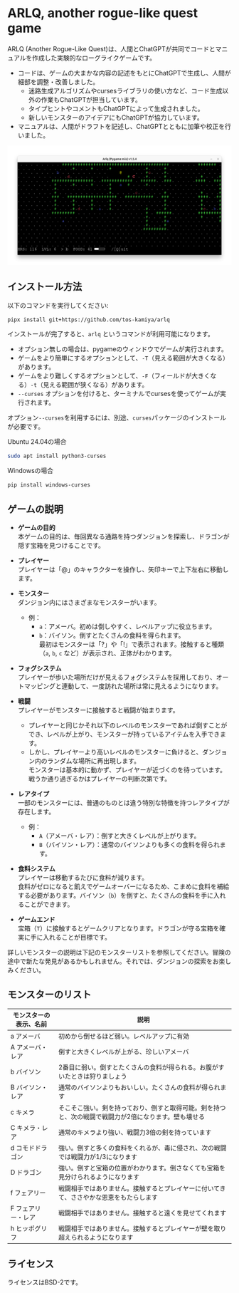 # ARLQ, another rogue-like quest game

ARLQ (Another Rogue-Like Quest)は、人間とChatGPTが共同でコードとマニュアルを作成した実験的なローグライクゲームです。

* コードは、ゲームの大まかな内容の記述をもとにChatGPTで生成し、人間が細部を調整・改善しました。
  * 迷路生成アルゴリズムやcursesライブラリの使い方など、コード生成以外の作業もChatGPTが担当しています。
  * タイプヒントやコメントもChatGPTによって生成されました。
  * 新しいモンスターのアイデアにもChatGPTが協力しています。
* マニュアルは、人間がドラフトを記述し、ChatGPTとともに加筆や校正を行いました。

![](screenshot.png)

## インストール方法

以下のコマンドを実行してください:

```bash
pipx install git+https://github.com/tos-kamiya/arlq
```

インストールが完了すると、`arlq` というコマンドが利用可能になります。

- オプション無しの場合は、pygameのウィンドウでゲームが実行されます。
- ゲームをより簡単にするオプションとして、`-T`（見える範囲が大きくなる）があります。
- ゲームをより難しくするオプションとして、`-F`（フィールドが大きくなる）`-t`（見える範囲が狭くなる）があります。
- `--curses` オプションを付けると、ターミナルでcursesを使ってゲームが実行されます。

オプション`--curses`を利用するには、別途、`curses`パッケージのインストールが必要です。

Ubuntu 24.04の場合

```bash
sudo apt install python3-curses
```

Windowsの場合

```bash
pip install windows-curses
```

## ゲームの説明

* **ゲームの目的**  
  本ゲームの目的は、毎回異なる通路を持つダンジョンを探索し、ドラゴンが隠す宝箱を見つけることです。

* **プレイヤー**  
  プレイヤーは「@」のキャラクターを操作し、矢印キーで上下左右に移動します。

* **モンスター**  
  ダンジョン内にはさまざまなモンスターがいます。  
  - 例：  
    - `a`：アメーバ。初めは倒しやすく、レベルアップに役立ちます。  
    - `b`：バイソン。倒すとたくさんの食料を得られます。  
  最初はモンスターは「?」や「!」で表示されます。接触すると種類（`a`, `b`, `c` など）が表示され、正体がわかります。

* **フォグシステム**  
  プレイヤーが歩いた場所だけが見えるフォグシステムを採用しており、オートマッピングと連動して、一度訪れた場所は常に見えるようになります。

* **戦闘**  
  プレイヤーがモンスターに接触すると戦闘が始まります。  
  - プレイヤーと同じかそれ以下のレベルのモンスターであれば倒すことができ、レベルが上がり、モンスターが持っているアイテムを入手できます。  
  - しかし、プレイヤーより高いレベルのモンスターに負けると、ダンジョン内のランダムな場所に再出現します。  
  モンスターは基本的に動かず、プレイヤーが近づくのを待っています。戦うか通り過ぎるかはプレイヤーの判断次第です。

* **レアタイプ**  
  一部のモンスターには、普通のものとは違う特別な特徴を持つレアタイプが存在します。  
  - 例：  
    - `A`（アメーバ・レア）：倒すと大きくレベルが上がります。  
    - `B`（バイソン・レア）：通常のバイソンよりも多くの食料を得られます。

* **食料システム**  
  プレイヤーは移動するたびに食料が減ります。  
  食料がゼロになると飢えでゲームオーバーになるため、こまめに食料を補給する必要があります。バイソン（`b`）を倒すと、たくさんの食料を手に入れることができます。

* **ゲームエンド**  
  宝箱（`T`）に接触するとゲームクリアとなります。ドラゴンが守る宝箱を確実に手に入れることが目標です。

詳しいモンスターの説明は下記のモンスターリストを参照してください。冒険の途中で新たな発見があるかもしれません。それでは、ダンジョンの探索をお楽しみください。

## モンスターのリスト

| モンスターの表示、名前 | 説明                                                                                                  |
| ---------------------- | ----------------------------------------------------------------------------------------------------- |
| a アメーバ             | 初めから倒せるほど弱い。レベルアップに有効                                                            |
| A アメーバ・レア       | 倒すと大きくレベルが上がる、珍しいアメーバ                                                            |
| b バイソン             | 2番目に弱い。倒すとたくさんの食料が得られる。お腹がすいたときは狩りましょう                           |
| B バイソン・レア       | 通常のバイソンよりもおいしい。たくさんの食料が得られます                                              |
| c キメラ               | そこそこ強い。剣を持っており、倒すと取得可能。剣を持つと、次の戦闘で戦闘力が2倍になります。壁も壊せる |
| C キメラ・レア         | 通常のキメラより強い、戦闘力3倍の剣を持っています                                                     |
| d コモドドラゴン       | 強い。倒すと多くの食料をくれるが、毒に侵され、次の戦闘では戦闘力が1/3になります                       |
| D ドラゴン             | 強い。倒すと宝箱の位置がわかります。倒さなくても宝箱を見分けられるようになります                      |
| f フェアリー           | 戦闘相手ではありません。接触するとプレイヤーに付いてきて、ささやかな恩恵をもたらします                |
| F フェアリー・レア     | 戦闘相手ではありません。接触すると遠くを見せてくれます                                                |
| h ヒッポグリフ         | 戦闘相手ではありません。接触するとプレイヤーが壁を取り超えられるようになります                        |

## ライセンス

ライセンスはBSD-2です。

